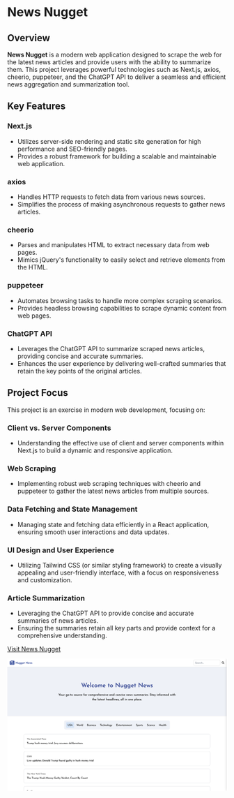 # News Nugget

## Overview

**News Nugget** is a modern web application designed to scrape the web for the latest news articles and provide users with the ability to summarize them. This project leverages powerful technologies such as Next.js, axios, cheerio, puppeteer, and the ChatGPT API to deliver a seamless and efficient news aggregation and summarization tool.

## Key Features

### Next.js

- Utilizes server-side rendering and static site generation for high performance and SEO-friendly pages.
- Provides a robust framework for building a scalable and maintainable web application.

### axios

- Handles HTTP requests to fetch data from various news sources.
- Simplifies the process of making asynchronous requests to gather news articles.

### cheerio

- Parses and manipulates HTML to extract necessary data from web pages.
- Mimics jQuery's functionality to easily select and retrieve elements from the HTML.

### puppeteer

- Automates browsing tasks to handle more complex scraping scenarios.
- Provides headless browsing capabilities to scrape dynamic content from web pages.

### ChatGPT API

- Leverages the ChatGPT API to summarize scraped news articles, providing concise and accurate summaries.
- Enhances the user experience by delivering well-crafted summaries that retain the key points of the original articles.

## Project Focus

This project is an exercise in modern web development, focusing on:

### Client vs. Server Components

- Understanding the effective use of client and server components within Next.js to build a dynamic and responsive application.

### Web Scraping

- Implementing robust web scraping techniques with cheerio and puppeteer to gather the latest news articles from multiple sources.

### Data Fetching and State Management

- Managing state and fetching data efficiently in a React application, ensuring smooth user interactions and data updates.

### UI Design and User Experience

- Utilizing Tailwind CSS (or similar styling framework) to create a visually appealing and user-friendly interface, with a focus on responsiveness and customization.

### Article Summarization

- Leveraging the ChatGPT API to provide concise and accurate summaries of news articles.
- Ensuring the summaries retain all key parts and provide context for a comprehensive understanding.

[Visit News Nugget](https://news-nugget-one.vercel.app/)

![News Nugget](newsnuggetpreview.png)
